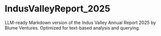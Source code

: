 # IndusValleyReport_2025
LLM-ready Markdown version of the Indus Valley Annual Report 2025 by Blume Ventures. Optimized for text-based analysis and querying.
